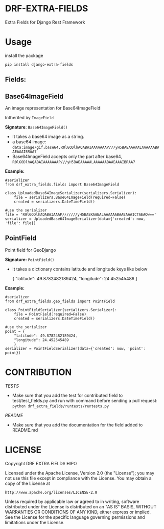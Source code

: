 DRF-EXTRA-FIELDS
================

Extra Fields for Django Rest Framework

Usage
================
 
 install the package
 
 `pip install django-extra-fields`



Fields:
----------------


## Base64ImageField

An image representation for Base64ImageField

Intherited by `ImageField`


**Signature:** `Base64ImageField()`

 - It takes a base64 image as a string.
 - a base64 image:  `data:image/gif;base64,R0lGODlhAQABAIAAAAAAAP///yH5BAEAAAAALAAAAAABAAEAAAIBRAA7`
 - Base64ImageField accepts only the part after base64, `R0lGODlhAQABAIAAAAAAAP///yH5BAEAAAAALAAAAAABAAEAAAIBRAA7`
 

**Example:**
 
    #serializer
    from drf_extra_fields.fields import Base64ImageField

    class UploadedBase64ImageSerializer(serializers.Serializer):
        file = serializers.Base64ImageField(required=False)
        created = serializers.DateTimeField()

    #use the serializer
    file = 'R0lGODlhAQABAIAAAP///////yH5BAEKAAEALAAAAAABAAEAAAICTAEAOw=='
    serializer = UploadedBase64ImageSerializer(data={'created': now, 'file': file})
    
    
## PointField

Point field for GeoDjango


**Signature:** `PointField()`

 - It takes a dictionary contains latitude and longitude keys like below

    {
     "latitude": 49.8782482189424,
     "longitude": 24.452545489
    }
    
**Example:**

    #serializer
    from drf_extra_fields.geo_fields import PointField

    class PointFieldSerializer(serializers.Serializer):
        file = PointField(required=False)
        created = serializers.DateTimeField()

    #use the serializer
    point = {
        "latitude": 49.8782482189424,
        "longitude": 24.452545489
        }    
    serializer = PointFieldSerializer(data={'created': now, 'point': point})


CONTRIBUTION
=================

*TESTS*
- Make sure that you add the test for contributed field to test/test_fields.py
and run with command before sending a pull request: 
 `python drf_extra_fields/runtests/runtests.py`

*README*
- Make sure that you add the documentation for the field added to README.md


LICENSE
====================

Copyright DRF EXTRA FIELDS HIPO

Licensed under the Apache License, Version 2.0 (the "License");
you may not use this file except in compliance with the License.
You may obtain a copy of the License at

    http://www.apache.org/licenses/LICENSE-2.0

Unless required by applicable law or agreed to in writing, software
distributed under the License is distributed on an "AS IS" BASIS,
WITHOUT WARRANTIES OR CONDITIONS OF ANY KIND, either express or implied.
See the License for the specific language governing permissions and
limitations under the License.
